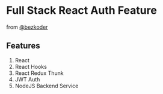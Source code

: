# Full Stack React Auth Feature
from [@bezkoder](https://github.com/bezkoder)

## Features
1. React
2. React Hooks
3. React Redux Thunk
4. JWT Auth
5. NodeJS Backend Service